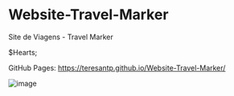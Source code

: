 # Website-Travel-Marker

Site de Viagens - Travel Marker

$Hearts;

GitHub Pages: https://teresantp.github.io/Website-Travel-Marker/

![image](https://user-images.githubusercontent.com/99503156/189433098-81bcaceb-1d55-43f3-9235-bb0a1a9f651c.png)
